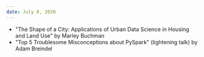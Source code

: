 ```yaml
---
date: July 8, 2020
---
```

 * "The Shape of a City: Applications of Urban Data Science in Housing and Land Use" by Marley Buchman
 * "Top 5 Troublesome Misconceptions about PySpark" (lightening talk) by Adam Breindel 
